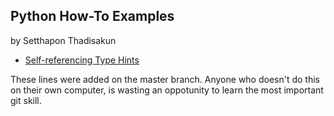 ## Python How-To Examples

by Setthapon Thadisakun

* [Self-referencing Type Hints](self-referencing-hints.md) 

These lines were added on the master branch.
Anyone who doesn't do this on their own computer, is wasting
an oppotunity to learn the most important git skill.
